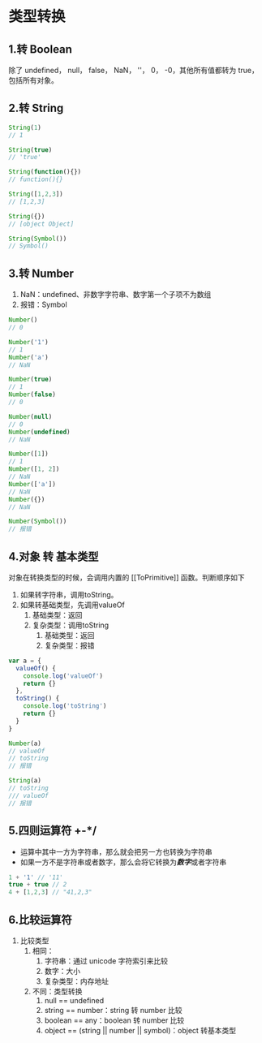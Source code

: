 # 类型转换

## 1.转 Boolean
除了 undefined， null， false， NaN， ''， 0， -0，其他所有值都转为 true，包括所有对象。

## 2.转 String
```javascript
String(1)
// 1

String(true)
// 'true'

String(function(){})
// function(){}

String([1,2,3])
// [1,2,3]

String({})
// [object Object]

String(Symbol())
// Symbol()
```

## 3.转 Number
1. NaN：undefined、非数字字符串、数字第一个子项不为数组
2. 报错：Symbol
```javascript
Number()
// 0

Number('1')
// 1
Number('a')
// NaN

Number(true)
// 1
Number(false)
// 0

Number(null) 
// 0
Number(undefined)
// NaN

Number([1])
// 1
Number([1, 2])
// NaN
Number(['a'])
// NaN
Number({})
// NaN

Number(Symbol())
// 报错
```

## 4.对象 转 基本类型
对象在转换类型的时候，会调用内置的 [[ToPrimitive]] 函数。判断顺序如下
1. 如果转字符串，调用toString。
2. 如果转基础类型，先调用valueOf
    1. 基础类型：返回
    2. 复杂类型：调用toString
        1. 基础类型：返回
        2. 复杂类型：报错

```javascript
var a = {
  valueOf() {
	console.log('valueOf')
    return {}
  },
  toString() {
	console.log('toString')
    return {}
  }
}

Number(a)
// valueOf
// toString
// 报错

String(a)
// toString
/// valueOf
// 报错
```

## 5.四则运算符 +-*/
- 运算中其中一方为字符串，那么就会把另一方也转换为字符串
- 如果一方不是字符串或者数字，那么会将它转换为***数字***或者字符串

```javascript
1 + '1' // '11'
true + true // 2
4 + [1,2,3] // "41,2,3"
```

## 6.比较运算符
1. 比较类型
    1. 相同：
        1. 字符串：通过 unicode 字符索引来比较
        2. 数字：大小
        3. 复杂类型：内存地址
    2. 不同：类型转换
        1. null == undefined
        2. string == number：string 转 number 比较
        3. boolean == any：boolean 转 number 比较
        4. object == (string || number || symbol)：object 转基本类型
    

